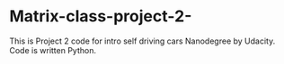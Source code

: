 # Matrix-class-project-2-
This is Project 2 code for intro self driving cars Nanodegree by Udacity.  Code is written Python.
